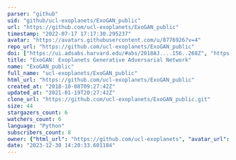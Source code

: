 ```yaml
---
parser: "github"
uid: "github/ucl-exoplanets/ExoGAN_public"
url: "https://github.com/ucl-exoplanets/ExoGAN_public"
timestamp: "2022-07-17 17:17:30.295237"
avatar: "https://avatars.githubusercontent.com/u/8776926?v=4"
repo_url: "https://github.com/ucl-exoplanets/ExoGAN_public"
doi: ["https://ui.adsabs.harvard.edu/#abs/2018AJ....156..268Z", "https://ui.adsabs.harvard.edu/abs/2018ascl.soft12007Z/abstract"]
title: "ExoGAN: Exoplanets Generative Adversarial Network"
name: "ExoGAN_public"
full_name: "ucl-exoplanets/ExoGAN_public"
html_url: "https://github.com/ucl-exoplanets/ExoGAN_public"
created_at: "2018-10-08T09:27:42Z"
updated_at: "2021-01-19T20:27:42Z"
clone_url: "https://github.com/ucl-exoplanets/ExoGAN_public.git"
size: 44
stargazers_count: 6
watchers_count: 6
language: "Python"
subscribers_count: 8
owner: {"html_url": "https://github.com/ucl-exoplanets", "avatar_url": "https://avatars.githubusercontent.com/u/8776926?v=4", "login": "ucl-exoplanets", "type": "Organization"}
date: "2023-12-30 14:20:33.601184"
---
```

